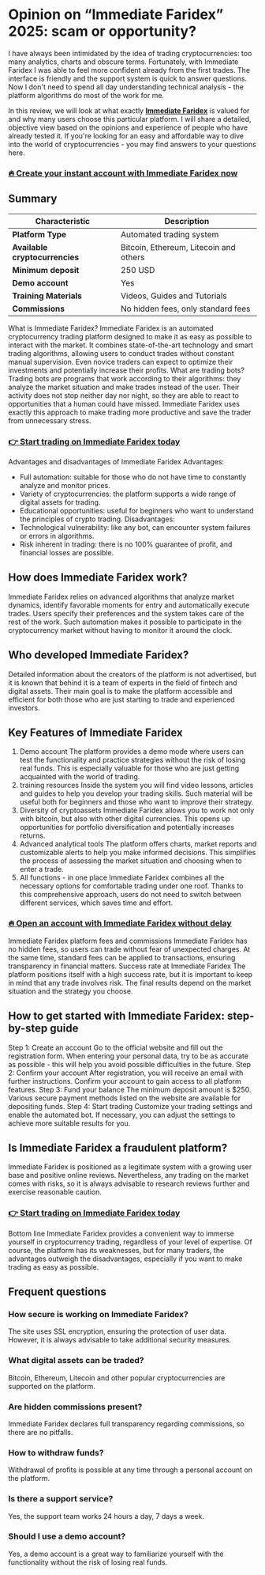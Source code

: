 # Opinion on “Immediate Faridex” 2025: scam or opportunity?

I have always been intimidated by the idea of trading cryptocurrencies: too many analytics, charts and obscure terms. Fortunately, with Immediate Faridex I was able to feel more confident already from the first trades. The interface is friendly and the support system is quick to answer questions. Now I don't need to spend all day understanding technical analysis - the platform algorithms do most of the work for me.

In this review, we will look at what exactly **[Immediate Faridex](https://immediate-faridex.com)** is valued for and why many users choose this particular platform. I will share a detailed, objective view based on the opinions and experience of people who have already tested it. If you're looking for an easy and affordable way to dive into the world of cryptocurrencies - you may find answers to your questions here.

### [🔥 Create your instant account with Immediate Faridex now](https://immediate-faridex.com)

## Summary

| **Characteristic**            | **Description**                                          |
|-------------------------------|----------------------------------------------------------|
| **Platform Type**             | Automated trading system                                 |
| **Available cryptocurrencies**| Bitcoin, Ethereum, Litecoin and others                   |
| **Minimum deposit**           | 250 USD                                                  |
| **Demo account**              | Yes                                                      |
| **Training Materials**        | Videos, Guides and Tutorials                             |
| **Commissions**               | No hidden fees, only standard fees                       |
 
What is Immediate Faridex? Immediate Faridex is an automated cryptocurrency trading platform designed to make it as easy as possible to interact with the market. It combines state-of-the-art technology and smart trading algorithms, allowing users to conduct trades without constant manual supervision. Even novice traders can expect to optimize their investments and potentially increase their profits.
What are trading bots? Trading bots are programs that work according to their algorithms: they analyze the market situation and make trades instead of the user. Their activity does not stop neither day nor night, so they are able to react to opportunities that a human could have missed. Immediate Faridex uses exactly this approach to make trading more productive and save the trader from unnecessary stress.

### [👉 Start trading on Immediate Faridex today](https://immediate-faridex.com)

Advantages and disadvantages of Immediate Faridex
Advantages:
* Full automation: suitable for those who do not have time to constantly analyze and monitor prices.
* Variety of cryptocurrencies: the platform supports a wide range of digital assets for trading.
* Educational opportunities: useful for beginners who want to understand the principles of crypto trading.
Disadvantages:
* Technological vulnerability: like any bot, can encounter system failures or errors in algorithms.
* Risk inherent in trading: there is no 100% guarantee of profit, and financial losses are possible.

## How does Immediate Faridex work? 
Immediate Faridex relies on advanced algorithms that analyze market dynamics, identify favorable moments for entry and automatically execute trades. Users specify their preferences and the system takes care of the rest of the work. Such automation makes it possible to participate in the cryptocurrency market without having to monitor it around the clock.
## Who developed Immediate Faridex? 
Detailed information about the creators of the platform is not advertised, but it is known that behind it is a team of experts in the field of fintech and digital assets. Their main goal is to make the platform accessible and efficient for both those who are just starting to trade and experienced investors.

## Key Features of Immediate Faridex
1. Demo account The platform provides a demo mode where users can test the functionality and practice strategies without the risk of losing real funds. This is especially valuable for those who are just getting acquainted with the world of trading.
2. training resources Inside the system you will find video lessons, articles and guides to help you develop your trading skills. Such material will be useful both for beginners and those who want to improve their strategy.
3. Diversity of cryptoassets Immediate Faridex allows you to work not only with bitcoin, but also with other digital currencies. This opens up opportunities for portfolio diversification and potentially increases returns.
4. Advanced analytical tools The platform offers charts, market reports and customizable alerts to help you make informed decisions. This simplifies the process of assessing the market situation and choosing when to enter a trade.
5. All functions - in one place Immediate Faridex combines all the necessary options for comfortable trading under one roof. Thanks to this comprehensive approach, users do not need to switch between different services, which saves time and effort.
   
### [🔥 Open an account with Immediate Faridex without delay](https://immediate-faridex.com)

Immediate Faridex platform fees and commissions Immediate Faridex has no hidden fees, so users can trade without fear of unexpected charges. At the same time, standard fees can be applied to transactions, ensuring transparency in financial matters.
Success rate at Immediate Faridex The platform positions itself with a high success rate, but it is important to keep in mind that any trade involves risk. The final results depend on the market situation and the strategy you choose.

## How to get started with Immediate Faridex: step-by-step guide
Step 1: Create an account Go to the official website and fill out the registration form. When entering your personal data, try to be as accurate as possible - this will help you avoid possible difficulties in the future.
Step 2: Confirm your account After registration, you will receive an email with further instructions. Confirm your account to gain access to all platform features.
Step 3: Fund your balance The minimum deposit amount is $250. Various secure payment methods listed on the website are available for depositing funds.
Step 4: Start trading Customize your trading settings and enable the automated bot. If necessary, you can adjust the settings to achieve more suitable results for you.

## Is Immediate Faridex a fraudulent platform? 
Immediate Faridex is positioned as a legitimate system with a growing user base and positive online reviews. Nevertheless, any trading on the market comes with risks, so it is always advisable to research reviews further and exercise reasonable caution.

### [👉 Start trading on Immediate Faridex today](https://immediate-faridex.com)

Bottom line Immediate Faridex provides a convenient way to immerse yourself in cryptocurrency trading, regardless of your level of expertise. Of course, the platform has its weaknesses, but for many traders, the advantages outweigh the disadvantages, especially if you want to make trading as easy as possible.

## Frequent questions
### How secure is working on Immediate Faridex? 
The site uses SSL encryption, ensuring the protection of user data. However, it is always advisable to take additional security measures.
### What digital assets can be traded? 
Bitcoin, Ethereum, Litecoin and other popular cryptocurrencies are supported on the platform.
### Are hidden commissions present? 
Immediate Faridex declares full transparency regarding commissions, so there are no pitfalls.
### How to withdraw funds? 
Withdrawal of profits is possible at any time through a personal account on the platform.
### Is there a support service? 
Yes, the support team works 24 hours a day, 7 days a week.
### Should I use a demo account? 
Yes, a demo account is a great way to familiarize yourself with the functionality without the risk of losing real funds.
